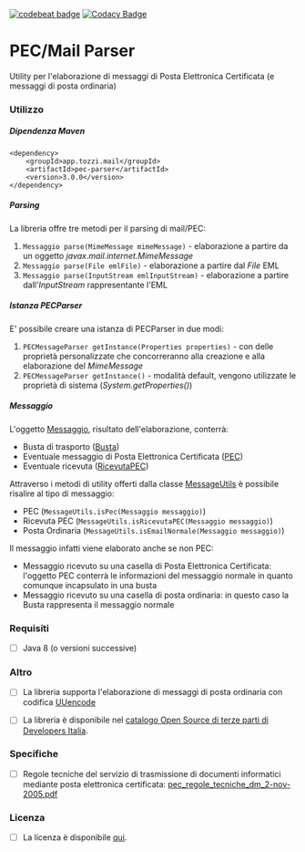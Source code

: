 
[![codebeat badge](https://codebeat.co/badges/b5b1b940-a242-4f95-ad63-75283d2ca778)](https://codebeat.co/projects/github-com-biagiot-java-pec-parser-master) [![Codacy Badge](https://app.codacy.com/project/badge/Grade/dbe9e634249f4850a22d9d8dcabee03e)](https://www.codacy.com/manual/biagioT/java-pec-parser?utm_source=github.com&utm_medium=referral&utm_content=biagioT/java-pec-parser&utm_campaign=Badge_Grade)

# PEC/Mail Parser

Utility per l'elaborazione di messaggi di Posta Elettronica Certificata (e messaggi di posta ordinaria)

### Utilizzo
##### Dipendenza Maven
```
<dependency>
	<groupId>app.tozzi.mail</groupId>
	<artifactId>pec-parser</artifactId>
	<version>3.0.0</version>
</dependency>
```

##### Parsing

La libreria offre tre metodi per il parsing di mail/PEC:

1.  `Messaggio parse(MimeMessage mimeMessage)`  - elaborazione a partire da un oggetto  _javax.mail.internet.MimeMessage_
2.  `Messaggio parse(File emlFile)`  - elaborazione a partire dal  _File_  EML
3.  `Messaggio parse(InputStream emlInputStream)`  - elaborazione a partire dall'_InputStream_  rappresentante l'EML

##### Istanza PECParser

E' possibile creare una istanza di PECParser in due modi:

1.  `PECMessageParser getInstance(Properties properties)`  - con delle proprietà personalizzate che concorreranno alla creazione e alla elaborazione del  _MimeMessage_
2.  `PECMessageParser getInstance()`  - modalità default, vengono utilizzate le proprietà di sistema (_System.getProperties()_)

##### Messaggio

L'oggetto  [Messaggio](https://github.com/biagioT/java-pec-parser/blob/master/src/main/java/it/tozzi/mail/pec/model/Messaggio.java), risultato dell'elaborazione, conterrà:

-   Busta di trasporto ([Busta](https://github.com/biagioT/java-pec-parser/blob/master/src/main/java/it/tozzi/mail/pec/model/Busta.java))
-   Eventuale messaggio di Posta Elettronica Certificata ([PEC](https://github.com/biagioT/java-pec-parser/blob/master/src/main/java/it/tozzi/mail/pec/model/PEC.java))
-   Eventuale ricevuta ([RicevutaPEC](https://github.com/biagioT/java-pec-parser/blob/master/src/main/java/it/tozzi/mail/pec/model/RicevutaPEC.java))

Attraverso i metodi di utility offerti dalla classe  [MessageUtils](https://github.com/biagioT/java-pec-parser/blob/master/src/main/java/it/tozzi/mail/pec/util/MessageUtils.java)  è possibile risalire al tipo di messaggio:

-   PEC (`MessageUtils.isPec(Messaggio messaggio)`)
-   Ricevuta PEC (`MessageUtils.isRicevutaPEC(Messaggio messaggio)`)
-   Posta Ordinaria (`MessageUtils.isEmailNormale(Messaggio messaggio)`)

Il messaggio infatti viene elaborato anche se non PEC:

-   Messaggio ricevuto su una casella di Posta Elettronica Certificata: l'oggetto PEC conterrà le informazioni del messaggio normale in quanto comunque incapsulato in una busta
-   Messaggio ricevuto su una casella di posta ordinaria: in questo caso la Busta rappresenta il messaggio normale

### Requisiti
 - [ ] Java 8 (o versioni successive)


### Altro
 - [ ] La libreria supporta l'elaborazione di messaggi di posta ordinaria con codifica  [UUencode](https://en.wikipedia.org/wiki/Uuencoding)
 - [ ] La libreria è disponibile nel [catalogo Open Source di terze parti di Developers Italia](https://developers.italia.it/it/software/biagiot-java-pec-parser-09abab).


### Specifiche
 - [ ]  Regole tecniche del servizio di trasmissione di documenti informatici mediante posta elettronica certificata:  [pec_regole_tecniche_dm_2-nov-2005.pdf](https://www.agid.gov.it/sites/default/files/repository_files/leggi_decreti_direttive/pec_regole_tecniche_dm_2-nov-2005.pdf)

### Licenza

 - [ ] La licenza è disponibile [qui](https://github.com/biagioT/java-pec-parser/blob/master/LICENSE).
